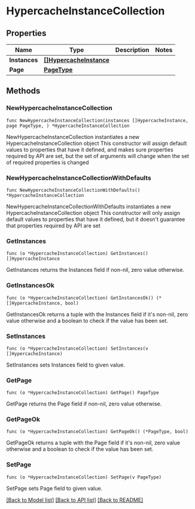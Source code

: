 # HypercacheInstanceCollection

## Properties

Name | Type | Description | Notes
------------ | ------------- | ------------- | -------------
**Instances** | [**[]HypercacheInstance**](HypercacheInstance.md) |  | 
**Page** | [**PageType**](PageType.md) |  | 

## Methods

### NewHypercacheInstanceCollection

`func NewHypercacheInstanceCollection(instances []HypercacheInstance, page PageType, ) *HypercacheInstanceCollection`

NewHypercacheInstanceCollection instantiates a new HypercacheInstanceCollection object
This constructor will assign default values to properties that have it defined,
and makes sure properties required by API are set, but the set of arguments
will change when the set of required properties is changed

### NewHypercacheInstanceCollectionWithDefaults

`func NewHypercacheInstanceCollectionWithDefaults() *HypercacheInstanceCollection`

NewHypercacheInstanceCollectionWithDefaults instantiates a new HypercacheInstanceCollection object
This constructor will only assign default values to properties that have it defined,
but it doesn't guarantee that properties required by API are set

### GetInstances

`func (o *HypercacheInstanceCollection) GetInstances() []HypercacheInstance`

GetInstances returns the Instances field if non-nil, zero value otherwise.

### GetInstancesOk

`func (o *HypercacheInstanceCollection) GetInstancesOk() (*[]HypercacheInstance, bool)`

GetInstancesOk returns a tuple with the Instances field if it's non-nil, zero value otherwise
and a boolean to check if the value has been set.

### SetInstances

`func (o *HypercacheInstanceCollection) SetInstances(v []HypercacheInstance)`

SetInstances sets Instances field to given value.


### GetPage

`func (o *HypercacheInstanceCollection) GetPage() PageType`

GetPage returns the Page field if non-nil, zero value otherwise.

### GetPageOk

`func (o *HypercacheInstanceCollection) GetPageOk() (*PageType, bool)`

GetPageOk returns a tuple with the Page field if it's non-nil, zero value otherwise
and a boolean to check if the value has been set.

### SetPage

`func (o *HypercacheInstanceCollection) SetPage(v PageType)`

SetPage sets Page field to given value.



[[Back to Model list]](../README.md#documentation-for-models) [[Back to API list]](../README.md#documentation-for-api-endpoints) [[Back to README]](../README.md)


